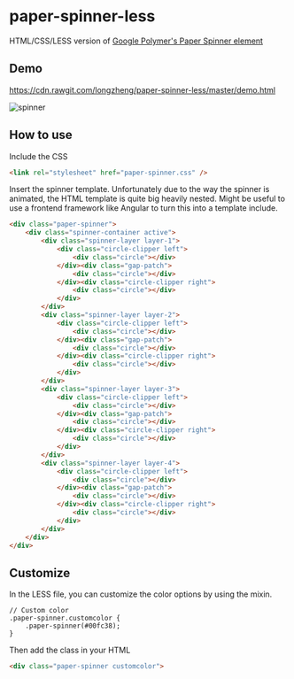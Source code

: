 # paper-spinner-less
HTML/CSS/LESS version of [Google Polymer's Paper Spinner element](https://github.com/polymerelements/paper-spinner)

## Demo
https://cdn.rawgit.com/longzheng/paper-spinner-less/master/demo.html

![spinner](https://cloud.githubusercontent.com/assets/484912/7788146/60329bb2-0272-11e5-9430-5f680fc43fa0.gif)

## How to use
Include the CSS
```html
<link rel="stylesheet" href="paper-spinner.css" />
```
Insert the spinner template. Unfortunately due to the way the spinner is animated, the HTML template is quite big heavily nested. Might be useful to use a frontend framework like Angular to turn this into a template include.
```html
<div class="paper-spinner">
	<div class="spinner-container active">
		<div class="spinner-layer layer-1">
			<div class="circle-clipper left">
				<div class="circle"></div>
			</div><div class="gap-patch">
				<div class="circle"></div>
			</div><div class="circle-clipper right">
				<div class="circle"></div>
			</div>
		</div>
		<div class="spinner-layer layer-2">
			<div class="circle-clipper left">
				<div class="circle"></div>
			</div><div class="gap-patch">
				<div class="circle"></div>
			</div><div class="circle-clipper right">
				<div class="circle"></div>
			</div>
		</div>
		<div class="spinner-layer layer-3">
			<div class="circle-clipper left">
				<div class="circle"></div>
			</div><div class="gap-patch">
				<div class="circle"></div>
			</div><div class="circle-clipper right">
				<div class="circle"></div>
			</div>
		</div>
		<div class="spinner-layer layer-4">
			<div class="circle-clipper left">
				<div class="circle"></div>
			</div><div class="gap-patch">
				<div class="circle"></div>
			</div><div class="circle-clipper right">
				<div class="circle"></div>
			</div>
		</div>
	</div>
</div>
```

## Customize
In the LESS file, you can customize the color options by using the mixin.
```less
// Custom color
.paper-spinner.customcolor {
	.paper-spinner(#00fc38);
}
```
Then add the class in your HTML
```html
<div class="paper-spinner customcolor">
```
